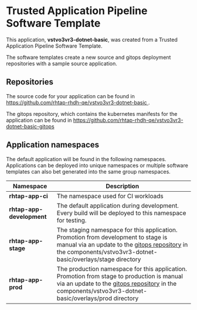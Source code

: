 # Trusted Application Pipeline Software Template

This application, **vstvo3vr3-dotnet-basic**, was created from a Trusted Application Pipeline Software Template.

The software templates create a new source and gitops deployment repositories with a sample source application. 

## Repositories

The source code for your application can be found in [https://github.com/rhtap-rhdh-qe/vstvo3vr3-dotnet-basic ](https://github.com/rhtap-rhdh-qe/vstvo3vr3-dotnet-basic ).
 
The gitops repository, which contains the kubernetes manifests for the application can be found in 
[https://github.com/rhtap-rhdh-qe/vstvo3vr3-dotnet-basic-gitops ](https://github.com/rhtap-rhdh-qe/vstvo3vr3-dotnet-basic-gitops ) 

## Application namespaces 

The default application will be found in the following namespaces. Applications can be deployed into unique namespaces or multiple software templates can also bet generated into the same group namespaces.  

|  Namespace   |  Description   |  
| -------- | -------- |
| **rhtap-app-ci** | The namespace used for CI workloads |
| **rhtap-app-development** | The default application during development. Every build will be deployed to this namespace for testing. |
| **rhtap-app-stage** | The staging namespace for this application. Promotion from development to stage is manual via an update to the [gitops repository](https://github.com/rhtap-rhdh-qe/vstvo3vr3-dotnet-basic-gitops ) in the components/vstvo3vr3-dotnet-basic/overlays/stage directory |
| **rhtap-app-prod** | The production namespace for this application. Promotion from stage to production is manual via an update to the [gitops repository](https://github.com/rhtap-rhdh-qe/vstvo3vr3-dotnet-basic-gitops ) in the components/vstvo3vr3-dotnet-basic/overlays/prod directory |